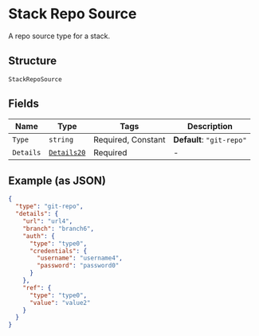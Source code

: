 
# Stack Repo Source

A repo source type for a stack.

## Structure

`StackRepoSource`

## Fields

| Name | Type | Tags | Description |
|  --- | --- | --- | --- |
| `Type` | `string` | Required, Constant | **Default**: `"git-repo"` |
| `Details` | [`Details20`](../../doc/models/details-20.md) | Required | - |

## Example (as JSON)

```json
{
  "type": "git-repo",
  "details": {
    "url": "url4",
    "branch": "branch6",
    "auth": {
      "type": "type0",
      "credentials": {
        "username": "username4",
        "password": "password0"
      }
    },
    "ref": {
      "type": "type0",
      "value": "value2"
    }
  }
}
```

